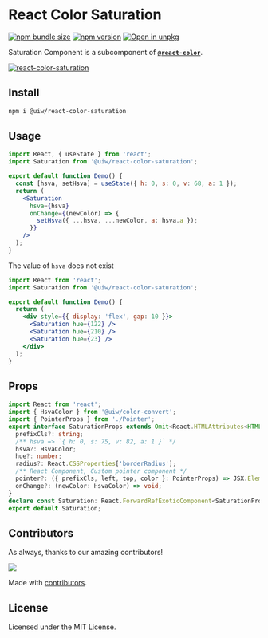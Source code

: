 React Color Saturation
===

[![npm bundle size](https://img.shields.io/bundlephobia/minzip/@uiw/react-color-saturation)](https://bundlephobia.com/package/@uiw/react-color-saturation) [![npm version](https://img.shields.io/npm/v/@uiw/react-color-saturation.svg)](https://www.npmjs.com/package/@uiw/react-color-saturation) [![Open in unpkg](https://img.shields.io/badge/Open%20in-unpkg-blue)](https://uiwjs.github.io/npm-unpkg/#/pkg/@uiw/react-color-saturation/file/README.md)

Saturation Component is a subcomponent of [**`@react-color`**](https://uiwjs.github.io/react-color).

<!--rehype:ignore:start-->
[![react-color-saturation](https://user-images.githubusercontent.com/1680273/125951532-ee5bb5df-1d1f-43ed-a4be-e7e8818bf897.png)](https://uiwjs.github.io/react-color/#/saturation)
<!--rehype:ignore:end-->

## Install

```bash
npm i @uiw/react-color-saturation
```

## Usage

```jsx mdx:preview
import React, { useState } from 'react';
import Saturation from '@uiw/react-color-saturation';

export default function Demo() {
  const [hsva, setHsva] = useState({ h: 0, s: 0, v: 68, a: 1 });
  return (
    <Saturation
      hsva={hsva}
      onChange={(newColor) => {
        setHsva({ ...hsva, ...newColor, a: hsva.a });
      }}
    />
  );
}
```

The value of `hsva` does not exist

```jsx mdx:preview
import React from 'react';
import Saturation from '@uiw/react-color-saturation';

export default function Demo() {
  return (
    <div style={{ display: 'flex', gap: 10 }}>
      <Saturation hue={122} />
      <Saturation hue={210} />
      <Saturation hue={23} />
    </div>
  );
}
```
## Props

```ts
import React from 'react';
import { HsvaColor } from '@uiw/color-convert';
import { PointerProps } from './Pointer';
export interface SaturationProps extends Omit<React.HTMLAttributes<HTMLDivElement>, 'onChange'> {
  prefixCls?: string;
  /** hsva => `{ h: 0, s: 75, v: 82, a: 1 }` */
  hsva?: HsvaColor;
  hue?: number;
  radius?: React.CSSProperties['borderRadius'];
  /** React Component, Custom pointer component */
  pointer?: ({ prefixCls, left, top, color }: PointerProps) => JSX.Element;
  onChange?: (newColor: HsvaColor) => void;
}
declare const Saturation: React.ForwardRefExoticComponent<SaturationProps & React.RefAttributes<HTMLDivElement>>;
export default Saturation;
```

<!--footer-dividing-->

## Contributors

As always, thanks to our amazing contributors!

<a href="https://uiwjs.github.io/react-color/graphs/contributors">
  <img src="https://uiwjs.github.io/react-color/coverage/CONTRIBUTORS.svg" />
</a>

Made with [contributors](https://github.com/jaywcjlove/github-action-contributors).

## License

Licensed under the MIT License.
